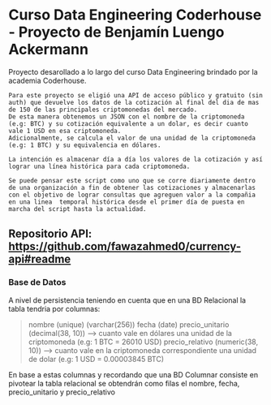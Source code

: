 # Curso Data Engineering Coderhouse - Proyecto de Benjamín Luengo Ackermann
Proyecto desarollado a lo largo del curso Data Engineering brindado por la academia Coderhouse.

    Para este proyecto se eligió una API de acceso público y gratuito (sin auth) que devuelve los datos de la cotización al final del dia de mas de 150 de las principales criptomonedas del mercado.
    De esta manera obtenemos un JSON con el nombre de la criptomoneda (e.g: BTC) y su cotización equivalente a un dolar, es decir cuanto vale 1 USD en esa criptomoneda. 
    Adicionalmente, se calcula el valor de una unidad de la criptomoneda (e.g: 1 BTC) y su equivalencia en dólares.

    La intención es almacenar día a día los valores de la cotización y así lograr una línea histórica para cada criptomoneda.

    Se puede pensar este script como uno que se corre diariamente dentro de una organización a fin de obtener las cotizaciones y almacenarlas con el objetivo de lograr consultas que agreguen valor a la compañia en una linea  temporal histórica desde el primer día de puesta en marcha del script hasta la actualidad.

## Repositorio API: https://github.com/fawazahmed0/currency-api#readme

### Base de Datos
A nivel de persistencia teniendo en cuenta que en una BD Relacional la tabla tendria por columnas:
>
>nombre (unique) (varchar(256))
>fecha (date)
>precio_unitario (decimal(38, 10)) --> cuanto vale en dólares una unidad de la criptomoneda (e.g: 1 BTC = 26010 USD)
>precio_relativo (numeric(38, 10)) --> cuanto vale en la criptomoneda correspondiente una unidad de dolar (e.g: 1 USD = 0.00003845 BTC)  
 
 En base a estas columnas y recordando que una BD Columnar consiste en pivotear la tabla relacional se obtendrán como filas el nombre, fecha, precio_unitario y precio_relativo